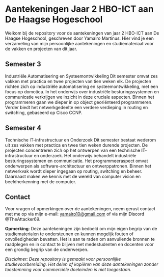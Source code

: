 
# Aantekeningen Jaar 2 HBO-ICT aan De Haagse Hogeschool
Welkom bij de repository voor de aantekeningen van jaar 2 HBO-ICT aan De Haagse Hogeschool, geschreven door Yamairo Martinus. Hier vind je een verzameling van mijn persoonlijke aantekeningen en studiemateriaal voor de vakken en projecten van dit jaar.

## Semester 3
Industriële Automatisering en Systeemontwikkeling
Dit semester omvat zes vakken met practica en twee projecten van tien weken elk. De projecten richten zich op industriële automatisering en systeemontwikkeling, met een focus op domotica. In het onderwijs over industriële besturingssystemen en communicatie verkrijgen we inzicht in deze cruciale aspecten. Binnen het programmeren gaan we dieper in op object georiënteerd programmeren. Verder biedt het netwerkgedeelte een verdere verdieping in routing en switching, gebaseerd op Cisco CCNP.

## Semester 4
Technische IT-infrastructuur en Onderzoek
Dit semester bestaat wederom uit zes vakken met practica en twee tien weken durende projecten. De projecten concentreren zich op het ontwerpen van een technische IT-infrastructuur en onderzoek. Het onderwijs behandelt industriële besturingssystemen en communicatie. Het programmeeraspect omvat onderwerpen als software-architectuur en ontwerppatronen. Binnen het netwerkvak wordt dieper ingegaan op routing, switching en beheer. Daarnaast maken we kennis met de wereld van computer vision en beeldherkenning met de computer.

## Contact
Voor vragen of opmerkingen over de aantekeningen, neem gerust contact met me op via mijn e-mail: yamairo10@gmail.com of via mijn Discord @TheAttacker69.

**Opmerking**: Deze aantekeningen zijn bedoeld om mijn eigen begrip van de studiematerialen te ondersteunen en kunnen mogelijk fouten of onvolledigheden bevatten. Het is aan te raden om aanvullende bronnen te raadplegen en in contact te blijven met medestudenten en docenten voor een grondig begrip van de onderwerpen.

_Disclaimer: Deze repository is gemaakt voor persoonlijke studievoorbereiding. Het delen of kopiëren van deze aantekeningen zonder toestemming voor commerciële doeleinden is niet toegestaan._
